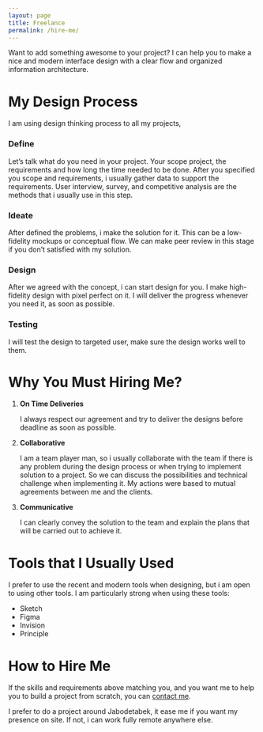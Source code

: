 ```yaml
---
layout: page
title: Freelance
permalink: /hire-me/
---
```


Want to add something awesome to your project? I can help you to make a nice and modern interface design with a clear flow and organized information architecture.

# My Design Process

I am using design thinking process to all my projects,

### Define

Let’s talk what do you need in your project. Your scope project, the requirements and how long the time needed to be done. After you specified you scope and requirements, i usually gather data to support the requirements. User interview, survey, and competitive analysis are the methods that i usually use in this step.

### Ideate

After defined the problems, i make the solution for it. This can be a low-fidelity mockups or conceptual flow. We can make peer review in this stage if you don’t satisfied with my solution.

### Design

After we agreed with the concept, i can start design for you. I make high-fidelity design with pixel perfect on it. I will deliver the progress whenever you need it, as soon as possible.

### Testing

I will test the design to targeted user, make sure the design works well to them.

# Why You Must Hiring Me?

1. **On Time Deliveries**

   I always respect our agreement and try to deliver the designs before deadline as soon as possible.

2. **Collaborative**

   I am a team player man, so i usually collaborate with the team if there is any problem during the design process or when trying to implement solution to a project. So we can discuss the possibilities and technical challenge when implementing it. My actions were based to mutual agreements between me and the clients.
   
3. **Communicative**

   I can clearly convey the solution to the team and explain the plans that will be carried out to achieve it.
   
# Tools that I Usually Used

I prefer to use the recent and modern tools when designing, but i am open to using other tools. I am particularly strong when using these tools:

+ Sketch
+ Figma
+ Invision
+ Principle

# How to Hire Me

If the skills and requirements above matching you, and you want me to help you to build a project from scratch, you can [contact me](https://luthfirahmad.typeform.com/to/R4NMRINh).

I prefer to do a project around Jabodetabek, it ease me if you want my presence on site. If not, i can work fully remote anywhere else.
